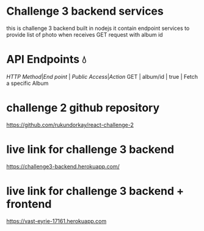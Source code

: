 # Challenge 3 backend services
this is challenge 3 backend built in nodejs it contain endpoint services to provide list of photo when receives GET request with album id
# API Endpoints :droplet:
*HTTP Method*|*End point* | *Public Access*|*Action*
GET | album/id | true | Fetch a specific Album
# challenge 2 github repository
https://github.com/rukundorkay/react-challenge-2
# live link for challenge 3 backend
https://challenge3-backend.herokuapp.com/ 
# live link for challenge  3 backend + frontend
https://vast-eyrie-17161.herokuapp.com
